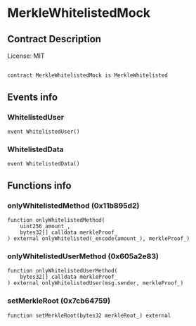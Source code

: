 # MerkleWhitelistedMock

## Contract Description


License: MIT

## 

```solidity
contract MerkleWhitelistedMock is MerkleWhitelisted
```


## Events info

### WhitelistedUser

```solidity
event WhitelistedUser()
```


### WhitelistedData

```solidity
event WhitelistedData()
```


## Functions info

### onlyWhitelistedMethod (0x11b895d2)

```solidity
function onlyWhitelistedMethod(
    uint256 amount_,
    bytes32[] calldata merkleProof_
) external onlyWhitelisted(_encode(amount_), merkleProof_)
```


### onlyWhitelistedUserMethod (0x605a2e83)

```solidity
function onlyWhitelistedUserMethod(
    bytes32[] calldata merkleProof_
) external onlyWhitelistedUser(msg.sender, merkleProof_)
```


### setMerkleRoot (0x7cb64759)

```solidity
function setMerkleRoot(bytes32 merkleRoot_) external
```

